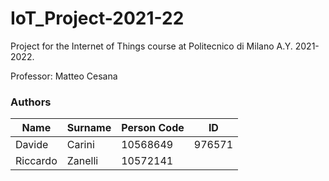 # IoT_Project-2021-22
Project for the Internet of Things course at Politecnico di Milano A.Y. 2021-2022.

Professor: Matteo Cesana

### **Authors** 
| Name     | Surname    | Person Code | ID
|------------|-------------| ----------| ------|
| Davide | Carini | 10568649| 976571
| Riccardo | Zanelli |10572141|
  <br>
